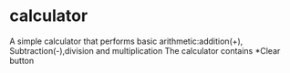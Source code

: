 # calculator
A simple calculator that performs basic arithmetic:addition(+), Subtraction(-),division and multiplication
The calculator contains 
*Clear  button
